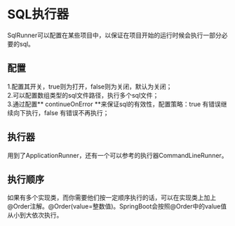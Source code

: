 # SQL执行器
SqlRunner可以配置在某些项目中，以保证在项目开始的运行时候会执行一部分必要的sql。
## 配置
1.配置其开关，true则为打开，false则为关闭，默认为关闭；    
2.可以配置数组类型的sql文件路径，执行多个sql文件；  
3.通过配置** continueOnError **来保证sql的有效性，配置策略：true 有错误继续向下执行，false 有错误不再执行；
## 执行器
用到了ApplicationRunner，还有一个可以参考的执行器CommandLineRunner。
## 执行顺序 
如果有多个实现类，而你需要他们按一定顺序执行的话，可以在实现类上加上@Order注解。@Order(value=整数值)。SpringBoot会按照@Order中的value值从小到大依次执行。